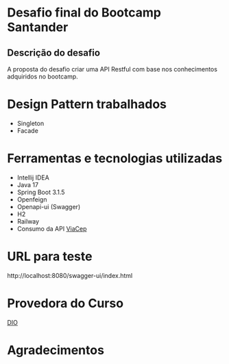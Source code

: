 
# Desafio final do Bootcamp Santander

## Descrição do desafio
A proposta do desafio criar uma API Restful com base nos conhecimentos adquiridos no bootcamp.

# Design Pattern trabalhados
- Singleton
- Facade

# Ferramentas e tecnologias utilizadas

- Intellij IDEA
- Java 17
- Spring Boot 3.1.5
- Openfeign
- Openapi-ui (Swagger)
- H2
- Railway
- Consumo da API [ViaCep](https://viacep.com.br/)

# URL para teste

http://localhost:8080/swagger-ui/index.html

# Provedora do Curso

[DIO](https://www.dio.me/)

# Agradecimentos


